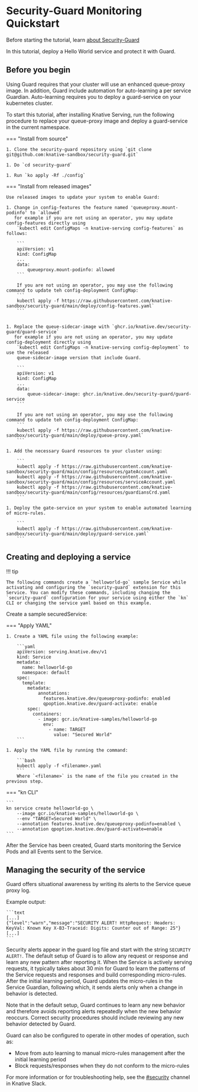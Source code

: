 # Security-Guard Monitoring Quickstart

Before starting the tutorial, learn [about Security-Guard](./security-guard-about.md)

In this tutorial, deploy a Hello World service and protect it with Guard.

## Before you begin

Using Guard requires that your cluster will use an enhanced queue-proxy image.
In addition, Guard include automation for auto-learning a per service Guardian. Auto-learning requires you to deploy a guard-service on your kubernetes cluster.

To start this tutorial, after installing Knative Serving, run the following procedure to replace your queue-proxy image and deploy a guard-service in the current namespace.

=== "Install from source"

    1. Clone the security-guard repository using `git clone git@github.com:knative-sandbox/security-guard.git`

    1. Do `cd security-guard`

    1. Run `ko apply -Rf ./config`

=== "Install from released images"

    Use released images to update your system to enable Guard:

    1. Change in config-features the feature named 'queueproxy.mount-podinfo' to `allowed`
       for example if you are not using an operator, you may update config-features directly using
        `kubectl edit ConfigMaps -n knative-serving config-features` as follows:

        ```
        apiVersion: v1
        kind: ConfigMap
        ...
        data:
            queueproxy.mount-podinfo: allowed
        ```

        If you are not using an operator, you may use the following command to update teh config-deployment ConfigMap:
        ```
        kubectl apply -f https://raw.githubusercontent.com/knative-sandbox/security-guard/main/deploy/config-features.yaml`
        ```

   
    1. Replace the queue-sidecar-image with `ghcr.io/knative.dev/security-guard/guard-service`
       for example if you are not using an operator, you may update config-deployment directly using
        `kubectl edit ConfigMaps -n knative-serving config-deployment` to use the released
        queue-sidecar-image version that include Guard.

        ```
        apiVersion: v1
        kind: ConfigMap
        ...
        data:
            queue-sidecar-image: ghcr.io/knative.dev/security-guard/guard-service
        ```

        If you are not using an operator, you may use the following command to update teh config-deployment ConfigMap:
        ```
        kubectl apply -f https://raw.githubusercontent.com/knative-sandbox/security-guard/main/deploy/queue-proxy.yaml`
        ```

    1. Add the necessary Guard resources to your cluster using:

        ```
        kubectl apply -f https://raw.githubusercontent.com/knative-sandbox/security-guard/main/config/resources/gateAccount.yaml
        kubectl apply -f https://raw.githubusercontent.com/knative-sandbox/security-guard/main/config/resources/serviceAccount.yaml
        kubectl apply -f https://raw.githubusercontent.com/knative-sandbox/security-guard/main/config/resources/guardiansCrd.yaml
        ```

    1. Deploy the gate-service on your system to enable automated learning of micro-rules.

        ```
        kubectl apply -f https://raw.githubusercontent.com/knative-sandbox/security-guard/main/deploy/guard-service.yaml`
        ```

## Creating and deploying a service

!!! tip

    The following commands create a `helloworld-go` sample Service while activating and configuring the `security-guard` extension for this Service. You can modify these commands, including changing the `security-guard` configuration for your service using either the `kn` CLI or changing the service yaml based on this example.

Create a sample securedService:

=== "Apply YAML"

    1. Create a YAML file using the following example:

        ```yaml
        apiVersion: serving.knative.dev/v1
        kind: Service
        metadata:
          name: helloworld-go
          namespace: default
        spec:
          template:
            metadata:
                annotations:
                  features.knative.dev/queueproxy-podinfo: enabled
                  qpoption.knative.dev/guard-activate: enable
            spec:
              containers:
                - image: gcr.io/knative-samples/helloworld-go
                  env:
                    - name: TARGET
                      value: "Secured World"
        ```

    1. Apply the YAML file by running the command:

        ```bash
        kubectl apply -f <filename>.yaml
        ```
        Where `<filename>` is the name of the file you created in the previous step.

=== "kn CLI"

    ```
    kn service create helloworld-go \
        --image gcr.io/knative-samples/helloworld-go \
        --env "TARGET=Secured World" \
        --annotation features.knative.dev/queueproxy-podinfo=enabled \
        --annotation qpoption.knative.dev/guard-activate=enable
    ```

After the Service has been created, Guard starts monitoring the Service Pods and all Events sent to the Service.

## Managing the security of the service

Guard offers situational awareness by writing its alerts to the Service queue proxy log.

Example output:

    ```text
    [...]
    {"level":"warn","message":"SECURITY ALERT! HttpRequest: Headers: KeyVal: Known Key X-B3-Traceid: Digits: Counter out of Range: 25"}
    [...]
    ```

Security alerts appear in the guard log file and start with the string `SECURITY ALERT!`. The default setup of Guard is to allow any request or response and learn any new pattern after reporting it. When the Service is actively serving requests, it typically takes about 30 min for Guard to learn the patterns of the Service requests and responses and build corresponding micro-rules. After the initial learning period, Guard updates the micro-rules in the Service Guardian, following which, it sends alerts only when a change in behavior is detected.

Note that in the default setup, Guard continues to learn any new behavior and therefore avoids reporting alerts repeatedly when the new behavior reoccurs. Correct security procedures should include reviewing any new behavior detected by Guard.

Guard can also be configured to operate in other modes of operation, such as:

* Move from auto learning to manual micro-rules management after the initial learning period
* Block requests/responses when they do not conform to the micro-rules

For more information or for troubleshooting help, see the [#security](https://knative.slack.com/archives/CBYV1E0TG) channel in Knative Slack.
